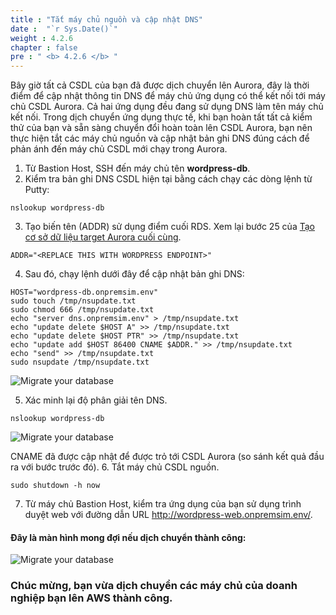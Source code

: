 ```yaml
---
title : "Tắt máy chủ nguồn và cập nhật DNS"
date :  "`r Sys.Date()`" 
weight : 4.2.6
chapter : false
pre : " <b> 4.2.6 </b> "
---
```


Bây giờ tất cả CSDL của bạn đã được dịch chuyển lên Aurora, đây là thời điểm để cập nhật thông tin DNS để máy chủ ứng dụng có thể kết nối tới máy chủ CSDL Aurora. Cả hai ứng dụng đều đang sử dụng DNS làm tên máy chủ kết nối. Trong dịch chuyển ứng dụng thực tế, khi bạn hoàn tất tất cả kiểm thử của bạn và sẵn sàng chuyển đổi hoàn toàn lên CSDL Aurora, bạn nên thực hiện tắt các máy chủ nguồn và cập nhật bản ghi DNS đúng cách để phản ánh đến máy chủ CSDL mới chạy trong Aurora.

1. Từ Bastion Host, SSH đến máy chủ tên **wordpress-db**.
2. Kiểm tra bản ghi DNS CSDL hiện tại bằng cách chạy các dòng lệnh từ Putty:
```
nslookup wordpress-db
```

3. Tạo biến tên (ADDR) sử dụng điểm cuối RDS. Xem lại bước 25 của [Tạo cơ sở dữ liệu target Aurora cuối cùng](4-migratinginfrastructu4.2-migratingyourdataba4.2.1-createaurorafinaltargetdatabases).
```
ADDR="<REPLACE THIS WITH WORDPRESS ENDPOINT>"
```
4. Sau đó, chạy lệnh dưới đây để cập nhật bản ghi DNS:
```
HOST="wordpress-db.onpremsim.env"
sudo touch /tmp/nsupdate.txt
sudo chmod 666 /tmp/nsupdate.txt
echo "server dns.onpremsim.env" > /tmp/nsupdate.txt
echo "update delete $HOST A" >> /tmp/nsupdate.txt
echo "update delete $HOST PTR" >> /tmp/nsupdate.txt
echo "update add $HOST 86400 CNAME $ADDR." >> /tmp/nsupdate.txt
echo "send" >> /tmp/nsupdate.txt
sudo nsupdate /tmp/nsupdate.txt
```
![Migrate your database](../../../../images/4.migrateinfra/4.2migratedb/4.2.6shutdown/4.2.6.1shutdown.png?width=90pc)

5. Xác minh lại độ phân giải tên DNS.
```
nslookup wordpress-db
```
![Migrate your database](../../../../images/4.migrateinfra/4.2migratedb/4.2.6shutdown/4.2.6.2shutdown.png?width=90pc)

CNAME đã được cập nhật để được trỏ tới CSDL Aurora (so sánh kết quả đầu ra với bước trước đó).
6. Tắt máy chủ CSDL nguồn.
```
sudo shutdown -h now
```
7. Từ máy chủ Bastion Host, kiểm tra ứng dụng của bạn sử dụng trình duyệt web với đường dẫn URL http://wordpress-web.onpremsim.env/.

#### Đây là màn hình mong đợi nếu dịch chuyển thành công:
![Migrate your database](../../../../images/4.migrateinfra/4.2migratedb/4.2.6shutdown/4.2.6.3shutdown.png?width=80pc)

### Chúc mừng, bạn vừa dịch chuyển các máy chủ của doanh nghiệp bạn lên AWS thành công.